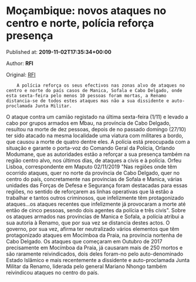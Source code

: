 
# Moçambique: novos ataques no centro e norte, polícia reforça presença

Published at: **2019-11-02T17:35:34+00:00**

Author: **RFI**

Original: [RFI](http://pt.rfi.fr/mo%C3%A7ambique/20191102-mo%C3%A7ambique-novos-ataques-no-centro-e-norte)


        A polícia reforça os seus efectivos nas zonas alvo de ataques no centro e norte do país casos de Manica, Sofala e Cabo Delgado, onde esta sexta-feira pelo menos 10 pessoas foram mortas, a Renamo distancia-se de todos estes ataques mas não a sua dissidente e auto-proclamada Junta Militar.
      
O ataque contra um camião registado na última sexta-feira (1/11) e levado a cabo por grupos armados em Mbau, na província de Cabo Delgado, resultou na morte de dez pessoas, depois de no passado domingo (27/10) ter sido atacado na mesma localidade uma viatura com militares a bordo, que causou a morte de quatro dentre eles.
A polícia está preocupada com a situação e garante o porta-voz do Comando Geral da Polícia, Orlando Modumane, que as autoridades estão a reforçar a sua presença também na região centro alvo, nos últimos dias, de ataques a civis e à polícia.
Orfeu Lisboa, correspondente em Maputo 02/11/2019
"Nas regiões onde têm ocorrido ataques, quer no norte da província de Cabo Delgado, quer no centro do país, concretamente nas províncias de Sofala e Manica, várias unidades das Forças de Defesa e Segurança foram destacadas para essas regiões, no sentido de reforçarem as linhas operativas que lá estão a trabalhar e tantos outros criminosos, que infelizmente têm protagonizado ataques...os ataques recentes que infelizmente já provocaram a morte até então de cinco pessoas, sendo dois agentes da polícia e três civis".
Sobre os ataques armados nas províncias de Manica e Sofala, a polícia atribui a sua autoria à Renamo, que por sua vez se distancia destes actos.
O governo, por sua vez, afirma ter neutralizado vários elementos que têm protagonizado ataques em Mocímboa da Praia, na província nortenha de Cabo Delgado.
Os ataques que começaram em Outubro de 2017 precisamente em Mocímboa da Praia, já causaram mais de 250 mortos e são raramente reivindicados, dois deles foram-no pelo auto-denominado Estado Islâmico e mais recentemente a dissidente e auto-proclamada Junta Militar da Renamo, liderada pelo general Mariano Nhongo também reivindicou ataques no centro do país.
